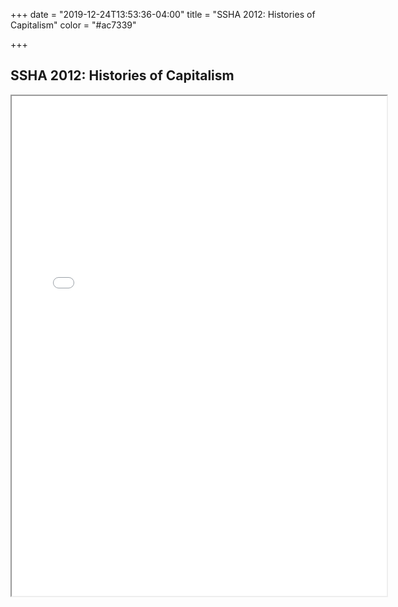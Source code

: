 +++
date = "2019-12-24T13:53:36-04:00"
title = "SSHA 2012: Histories of Capitalism"
color = "#ac7339"

+++

## SSHA 2012: Histories of Capitalism

<iframe src="/files/SSHA Program 2012.pdf" width="600px" height="800px">
